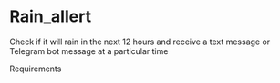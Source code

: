 # Rain_allert
<h> Check if it will rain in the next 12 hours and receive a text message or Telegram bot message at a particular time </h>


<h>Requirements</h>
